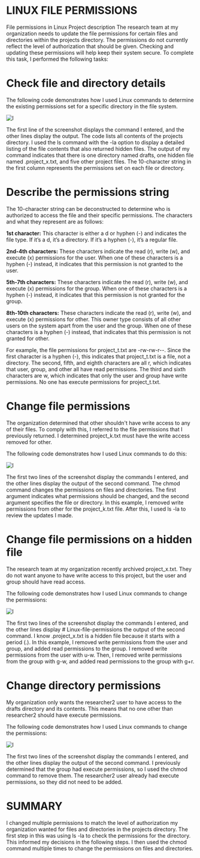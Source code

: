 **<h1>LINUX FILE PERMISSIONS</h1>**

File permissions in Linux
Project description
The research team at my organization needs to update the file permissions for certain files and directories within the projects directory. The permissions do not currently reflect the level of authorization that should be given. Checking and updating these permissions will help keep their system secure. To complete this task, I performed the following tasks:

**<h1>Check file and directory details</h1>**

The following code demonstrates how I used Linux commands to determine the existing permissions set for a specific directory in the file system.

![l](https://imgur.com/h9A8tFJ.png)


The first line of the screenshot displays the command I entered, and the other lines display the output. The code lists all contents of the projects directory. I used the ls command with the -la option to display a detailed listing of the file contents that also returned hidden files. The output of my command indicates that there is one directory named drafts, one hidden file named .project_x.txt, and five other project files. The 10-character string in the first column represents the permissions set on each file or directory.

**<h1>Describe the permissions string</h1>**

The 10-character string can be deconstructed to determine who is authorized to access the file and their specific permissions. The characters and what they represent are as follows:

**1st character:** This character is either a d or hyphen (-) and indicates the file type. If it’s a d, it’s a directory. If it’s a hyphen (-), it’s a regular file.

**2nd-4th characters:** These characters indicate the read (r), write (w), and execute (x) permissions for the user. When one of these characters is a hyphen (-) instead, it indicates that this permission is not granted to the user.

**5th-7th characters:** These characters indicate the read (r), write (w), and execute (x) permissions for the group. When one of these characters is a hyphen (-) instead, it indicates that this permission is not granted for the group.

**8th-10th characters:** These characters indicate the read (r), write (w), and execute (x) permissions for other. This owner type consists of all other users on the system apart from the user and the group. When one of these characters is a hyphen (-) instead, that indicates that this permission is not granted for other.

For example, the file permissions for project_t.txt are -rw-rw-r--. Since the first character is a hyphen (-), this indicates that project_t.txt is a file, not a directory. The second, fifth, and eighth characters are all r, which indicates that user, group, and other all have read permissions. The third and sixth characters are w, which indicates that only the user and group have write permissions. No one has execute permissions for project_t.txt.

**<h1>Change file permissions</h1>**

The organization determined that other shouldn't have write access to any of their files. To comply with this, I referred to the file permissions that I previously returned. I determined project_k.txt must have the write access removed for other.

The following code demonstrates how I used Linux commands to do this:

![l](https://imgur.com/iW5Ugv1.png)



The first two lines of the screenshot display the commands I entered, and the other lines display the output of the second command. The chmod command changes the permissions on files and directories. The first argument indicates what permissions should be changed, and the second argument specifies the file or directory. In this example, I removed write permissions from other for the project_k.txt file. After this, I used ls -la to review the updates I made.

**<h1>Change file permissions on a hidden file</h1>**

The research team at my organization recently archived project_x.txt. They do not want anyone to have write access to this project, but the user and group should have read access. 

The following code demonstrates how I used Linux commands to change the permissions:

![l](https://imgur.com/yoBmLtu.png)


The first two lines of the screenshot display the commands I entered, and the other lines display # Linux-file-permissions
the output of the second command. I know .project_x.txt is a hidden file because it starts with a period (.). In this example, I removed write permissions from the user and group, and added read permissions to the group. I removed write permissions from the user with u-w. Then, I removed write permissions from the group with g-w, and added read permissions to the group with g+r. 

**<h1>Change directory permissions</h1>**

My organization only wants the researcher2 user to have access to the drafts directory and its contents. This means that no one other than researcher2 should have execute permissions.

The following code demonstrates how I used Linux commands to change the permissions:


![l](https://imgur.com/Jkw72lt.png)


The first two lines of the screenshot display the commands I entered, and the other lines display the output of the second command. I previously determined that the group had execute permissions, so I used the chmod command to remove them. The researcher2 user already had execute permissions, so they did not need to be added.

**<h1>SUMMARY</h1>**

I changed multiple permissions to match the level of authorization my organization wanted for files and directories in the projects directory. The first step in this was using ls -la to check the permissions for the directory. This informed my decisions in the following steps. I then used the chmod command multiple times to change the permissions on files and directories.
